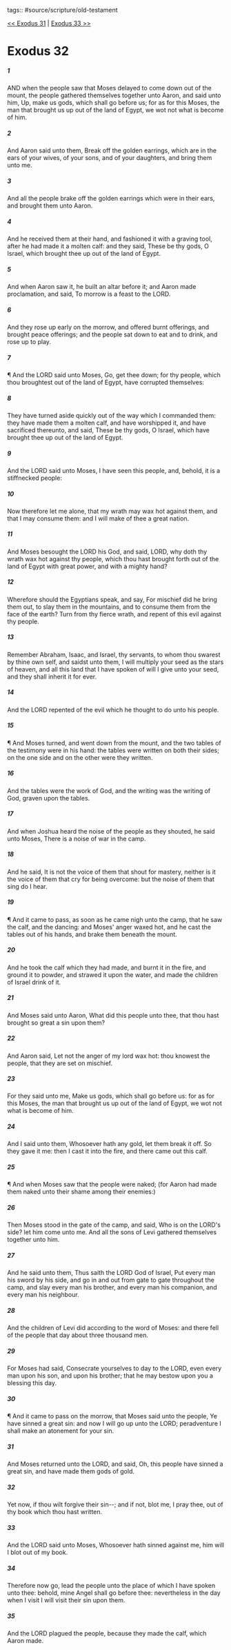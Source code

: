 tags:: #source/scripture/old-testament

[<< Exodus 31](source/scripture/old-testament/02_Exodus/Exodus_31.md) | [Exodus 33 >>](source/scripture/old-testament/02_Exodus/Exodus_33.md)

# Exodus 32

##### 1

AND when the people saw that Moses delayed to come down out of the mount, the people gathered themselves together unto Aaron, and said unto him, Up, make us gods, which shall go before us; for as for this Moses, the man that brought us up out of the land of Egypt, we wot not what is become of him.

##### 2

And Aaron said unto them, Break off the golden earrings, which are in the ears of your wives, of your sons, and of your daughters, and bring them unto me.

##### 3

And all the people brake off the golden earrings which were in their ears, and brought them unto Aaron.

##### 4

And he received them at their hand, and fashioned it with a graving tool, after he had made it a molten calf: and they said, These be thy gods, O Israel, which brought thee up out of the land of Egypt.

##### 5

And when Aaron saw it, he built an altar before it; and Aaron made proclamation, and said, To morrow is a feast to the LORD.

##### 6

And they rose up early on the morrow, and offered burnt offerings, and brought peace offerings; and the people sat down to eat and to drink, and rose up to play.

##### 7

¶ And the LORD said unto Moses, Go, get thee down; for thy people, which thou broughtest out of the land of Egypt, have corrupted themselves:

##### 8

They have turned aside quickly out of the way which I commanded them: they have made them a molten calf, and have worshipped it, and have sacrificed thereunto, and said, These be thy gods, O Israel, which have brought thee up out of the land of Egypt.

##### 9

And the LORD said unto Moses, I have seen this people, and, behold, it is a stiffnecked people:

##### 10

Now therefore let me alone, that my wrath may wax hot against them, and that I may consume them: and I will make of thee a great nation.

##### 11

And Moses besought the LORD his God, and said, LORD, why doth thy wrath wax hot against thy people, which thou hast brought forth out of the land of Egypt with great power, and with a mighty hand?

##### 12

Wherefore should the Egyptians speak, and say, For mischief did he bring them out, to slay them in the mountains, and to consume them from the face of the earth? Turn from thy fierce wrath, and repent of this evil against thy people.

##### 13

Remember Abraham, Isaac, and Israel, thy servants, to whom thou swarest by thine own self, and saidst unto them, I will multiply your seed as the stars of heaven, and all this land that I have spoken of will I give unto your seed, and they shall inherit it for ever.

##### 14

And the LORD repented of the evil which he thought to do unto his people.

##### 15

¶ And Moses turned, and went down from the mount, and the two tables of the testimony were in his hand: the tables were written on both their sides; on the one side and on the other were they written.

##### 16

And the tables were the work of God, and the writing was the writing of God, graven upon the tables.

##### 17

And when Joshua heard the noise of the people as they shouted, he said unto Moses, There is a noise of war in the camp.

##### 18

And he said, It is not the voice of them that shout for mastery, neither is it the voice of them that cry for being overcome: but the noise of them that sing do I hear.

##### 19

¶ And it came to pass, as soon as he came nigh unto the camp, that he saw the calf, and the dancing: and Moses' anger waxed hot, and he cast the tables out of his hands, and brake them beneath the mount.

##### 20

And he took the calf which they had made, and burnt it in the fire, and ground it to powder, and strawed it upon the water, and made the children of Israel drink of it.

##### 21

And Moses said unto Aaron, What did this people unto thee, that thou hast brought so great a sin upon them?

##### 22

And Aaron said, Let not the anger of my lord wax hot: thou knowest the people, that they are set on mischief.

##### 23

For they said unto me, Make us gods, which shall go before us: for as for this Moses, the man that brought us up out of the land of Egypt, we wot not what is become of him.

##### 24

And I said unto them, Whosoever hath any gold, let them break it off. So they gave it me: then I cast it into the fire, and there came out this calf.

##### 25

¶ And when Moses saw that the people were naked; (for Aaron had made them naked unto their shame among their enemies:)

##### 26

Then Moses stood in the gate of the camp, and said, Who is on the LORD's side? let him come unto me. And all the sons of Levi gathered themselves together unto him.

##### 27

And he said unto them, Thus saith the LORD God of Israel, Put every man his sword by his side, and go in and out from gate to gate throughout the camp, and slay every man his brother, and every man his companion, and every man his neighbour.

##### 28

And the children of Levi did according to the word of Moses: and there fell of the people that day about three thousand men.

##### 29

For Moses had said, Consecrate yourselves to day to the LORD, even every man upon his son, and upon his brother; that he may bestow upon you a blessing this day.

##### 30

¶ And it came to pass on the morrow, that Moses said unto the people, Ye have sinned a great sin: and now I will go up unto the LORD; peradventure I shall make an atonement for your sin.

##### 31

And Moses returned unto the LORD, and said, Oh, this people have sinned a great sin, and have made them gods of gold.

##### 32

Yet now, if thou wilt forgive their sin--; and if not, blot me, I pray thee, out of thy book which thou hast written.

##### 33

And the LORD said unto Moses, Whosoever hath sinned against me, him will I blot out of my book.

##### 34

Therefore now go, lead the people unto the place of which I have spoken unto thee: behold, mine Angel shall go before thee: nevertheless in the day when I visit I will visit their sin upon them.

##### 35

And the LORD plagued the people, because they made the calf, which Aaron made.
